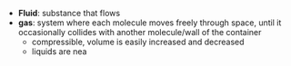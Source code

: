 - **Fluid**: substance that flows
- **gas**: system where each molecule moves freely through space, until it occasionally collides with another molecule/wall of the container
	- compressible, volume is easily increased and decreased
	- liquids are nea